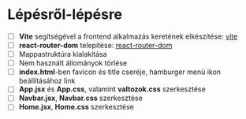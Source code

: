 # Lépésről-lépésre

-   [ ] **Vite** segítségével a frontend alkalmazás keretének elkészítése: [vite](https://vite.dev/guide/)
-   [ ] **react-router-dom** telepítése: [react-router-dom](https://vite.dev/guide/)
-   [ ] Mappastruktúra kialakítása
-   [ ] Nem használt állományok törlése
-   [ ] **index.html**-ben favicon és title cseréje, hamburger menü ikon beállításához link
-   [ ] **App.jsx** és **App.css**, valamint **valtozok.css** szerkesztése
-   [ ] **Navbar.jsx**, **Navbar.css** szerkesztése
-   [ ] **Home.jsx**, **Home.css** szerkesztése
